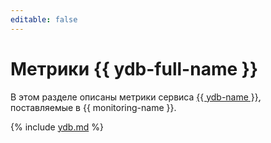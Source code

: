 ```yaml
---
editable: false
---
```


# Метрики {{ ydb-full-name }}


В этом разделе описаны метрики сервиса [{{ ydb-name }}](../../ydb/), поставляемые в {{ monitoring-name }}.

{% include [ydb.md](../../_includes/monitoring/metrics-ref/ydb.md) %}